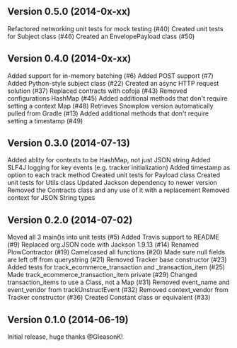 Version 0.5.0 (2014-0x-xx)
--------------------------
Refactored networking unit tests for mock testing (#40)
Created unit tests for Subject class (#46)
Created an EnvelopePayload class (#50)

Version 0.4.0 (2014-0x-xx)
--------------------------
Added support for in-memory batching (#6)
Added POST support (#7)
Added Python-style subject class (#22)
Created an async HTTP request solution (#37)
Replaced contracts with cofoja (#43)
Removed configurations HashMap (#45)
Added additional methods that don't require setting a context Map (#48)
Retrieves Snowplow version automatically pulled from Gradle (#13)
Added additional methods that don't require setting a timestamp (#49) 

Version 0.3.0 (2014-07-13)
--------------------------
Added ablity for contexts to be HashMap, not just JSON string
Added SLF4J logging for key events (e.g. tracker initialization)
Added timestamp as option to each track method
Created unit tests for Payload class
Created unit tests for Utils class
Updated Jackson dependency to newer version
Removed the Contracts class and any use of it with a replacement
Removed context for JSON String types

Version 0.2.0 (2014-07-02)
--------------------------
Moved all 3 main()s into unit tests (#5)
Added Travis support to README (#9)
Replaced org.JSON code with Jackson 1.9.13 (#14)
Renamed PlowContractor (#19)
Camelcased all functions (#20)
Made sure null fields are left off from querystring (#21)
Removed Tracker base constructor (#23)
Added tests for track_ecommerce_transaction and _transaction_item (#25)
Made track_ecommerce_transaction_item private (#29)
Changed transaction_items to use a Class, not a Map (#31)
Removed event_name and event_vendor from trackUnstructEvent (#32)
Removed context_vendor from Tracker constructor (#36)
Created Constant class or equivalent (#33)

Version 0.1.0 (2014-06-19)
--------------------------
Initial release, huge thanks @GleasonK!
